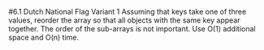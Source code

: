 #6.1 Dutch National Flag Variant 1
Assuming that keys take one of three values, reorder the array so that all objects with the same key appear together.
The order of the sub-arrays is not important.  Use O(1) additional space and O(n) time.
